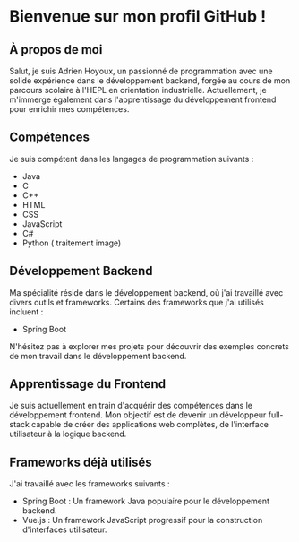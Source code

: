 # Bienvenue sur mon profil GitHub !

## À propos de moi

Salut, je suis Adrien Hoyoux, un passionné de programmation avec une solide expérience dans le développement backend, forgée au cours de mon parcours scolaire à l'HEPL en orientation industrielle. Actuellement, je m'immerge également dans l'apprentissage du développement frontend pour enrichir mes compétences.

## Compétences

Je suis compétent dans les langages de programmation suivants :
- Java
- C
- C++
- HTML
- CSS
- JavaScript
- C#
- Python ( traitement image)

## Développement Backend

Ma spécialité réside dans le développement backend, où j'ai travaillé avec divers outils et frameworks. Certains des frameworks que j'ai utilisés incluent :
- Spring Boot

N'hésitez pas à explorer mes projets pour découvrir des exemples concrets de mon travail dans le développement backend.

## Apprentissage du Frontend

Je suis actuellement en train d'acquérir des compétences dans le développement frontend. Mon objectif est de devenir un développeur full-stack capable de créer des applications web complètes, de l'interface utilisateur à la logique backend.

## Frameworks déjà utilisés

J'ai travaillé avec les frameworks suivants :
- Spring Boot : Un framework Java populaire pour le développement backend.
- Vue.js : Un framework JavaScript progressif pour la construction d'interfaces utilisateur.


